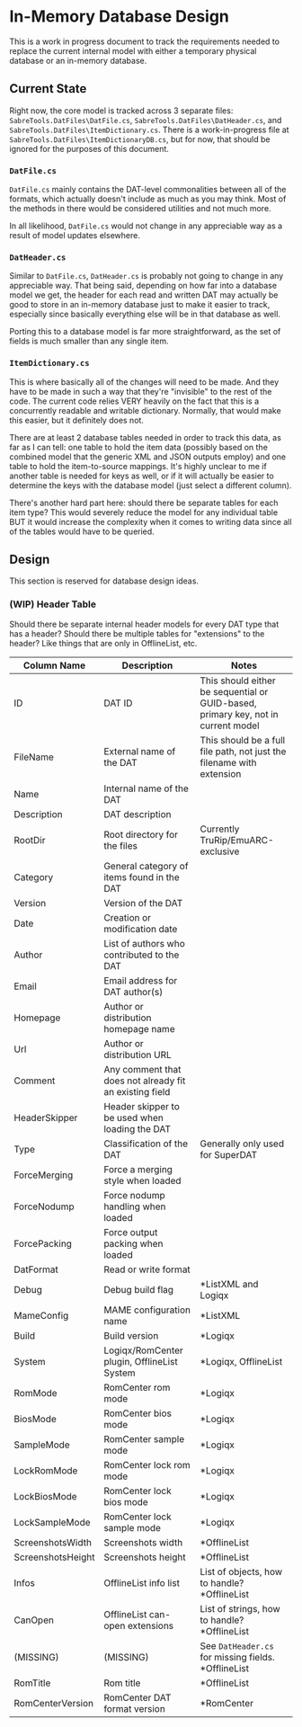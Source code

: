 # In-Memory Database Design

This is a work in progress document to track the requirements needed to replace the current internal model with either a temporary physical database or an in-memory database.

## Current State

Right now, the core model is tracked across 3 separate files: `SabreTools.DatFiles\DatFile.cs`, `SabreTools.DatFiles\DatHeader.cs`, and `SabreTools.DatFiles\ItemDictionary.cs`. There is a work-in-progress file at `SabreTools.DatFiles\ItemDictionaryDB.cs`, but for now, that should be ignored for the purposes of this document.

### `DatFile.cs`

`DatFile.cs` mainly contains the DAT-level commonalities between all of the formats, which actually doesn't include as much as you may think. Most of the methods in there would be considered utilities and not much more.

In all likelihood, `DatFile.cs` would not change in any appreciable way as a result of model updates elsewhere.

### `DatHeader.cs`

Similar to `DatFile.cs`, `DatHeader.cs` is probably not going to change in any appreciable way. That being said, depending on how far into a database model we get, the header for each read and written DAT may actually be good to store in an in-memory database just to make it easier to track, especially since basically everything else will be in that database as well.

Porting this to a database model is far more straightforward, as the set of fields is much smaller than any single item.

### `ItemDictionary.cs`

This is where basically all of the changes will need to be made. And they have to be made in such a way that they're "invisible" to the rest of the code. The current code relies VERY heavily on the fact that this is a concurrently readable and writable dictionary. Normally, that would make this easier, but it definitely does not.

There are at least 2 database tables needed in order to track this data, as far as I can tell: one table to hold the item data (possibly based on the combined model that the generic XML and JSON outputs employ) and one table to hold the item-to-source mappings. It's highly unclear to me if another table is needed for keys as well, or if it will actually be easier to determine the keys with the database model (just select a different column).

There's another hard part here: should there be separate tables for each item type? This would severely reduce the model for any individual table BUT it would increase the complexity when it comes to writing data since all of the tables would have to be queried.

## Design

This section is reserved for database design ideas.

### (WIP) Header Table

Should there be separate internal header models for every DAT type that has a header?
Should there be multiple tables for "extensions" to the header? Like things that are only in OfflineList, etc.

| Column Name | Description | Notes |
| --- | --- | --- |
| ID | DAT ID | This should either be sequential or GUID-based, primary key, not in current model |
| FileName | External name of the DAT | This should be a full file path, not just the filename with extension |
| Name | Internal name of the DAT | |
| Description | DAT description | |
| RootDir | Root directory for the files | Currently TruRip/EmuARC-exclusive |
| Category | General category of items found in the DAT | |
| Version | Version of the DAT | |
| Date | Creation or modification date | |
| Author | List of authors who contributed to the DAT | |
| Email | Email address for DAT author(s) | |
| Homepage | Author or distribution homepage name | |
| Url | Author or distribution URL | |
| Comment | Any comment that does not already fit an existing field | |
| HeaderSkipper | Header skipper to be used when loading the DAT | |
| Type | Classification of the DAT | Generally only used for SuperDAT |
| ForceMerging | Force a merging style when loaded | |
| ForceNodump | Force nodump handling when loaded | |
| ForcePacking | Force output packing when loaded | |
| DatFormat | Read or write format | |
| Debug | Debug build flag | *ListXML and Logiqx |
| MameConfig | MAME configuration name | *ListXML |
| Build | Build version | *Logiqx |
| System | Logiqx/RomCenter plugin, OfflineList System | *Logiqx, OfflineList |
| RomMode | RomCenter rom mode | *Logiqx |
| BiosMode | RomCenter bios mode | *Logiqx |
| SampleMode | RomCenter sample mode | *Logiqx |
| LockRomMode | RomCenter lock rom mode | *Logiqx |
| LockBiosMode | RomCenter lock bios mode | *Logiqx |
| LockSampleMode | RomCenter lock sample mode | *Logiqx |
| ScreenshotsWidth | Screenshots width | *OfflineList |
| ScreenshotsHeight | Screenshots height | *OfflineList |
| Infos | OfflineList info list | List of objects, how to handle? *OfflineList |
| CanOpen | OfflineList can-open extensions | List of strings, how to handle? *OfflineList |
| (MISSING) | (MISSING) | See `DatHeader.cs` for missing fields. *OfflineList |
| RomTitle | Rom title | *OfflineList |
| RomCenterVersion | RomCenter DAT format version | *RomCenter |

